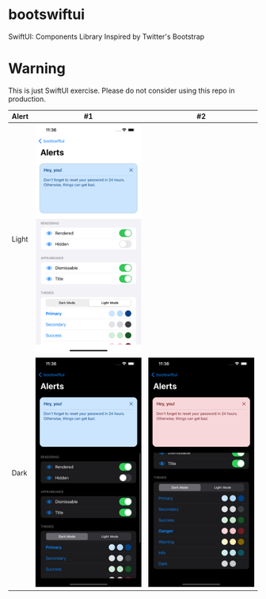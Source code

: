 # bootswiftui
SwiftUI: Components Library Inspired by Twitter's Bootstrap

# Warning
This is just SwiftUI exercise. Please do not consider using this repo in production.

Alert | #1 | #2 
--- | --- | ---
Light | ![Alt text](Examples/alert1.png "Example 1") |
Dark | ![Alt text](Examples/alert2.png "Example 2") | ![Alt text](Examples/alert3.png "Example 3")
